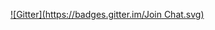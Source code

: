 
[![Gitter](https://badges.gitter.im/Join Chat.svg)](https://gitter.im/hikonori07/selenium_ruby?utm_source=badge&utm_medium=badge&utm_campaign=pr-badge&utm_content=badge)